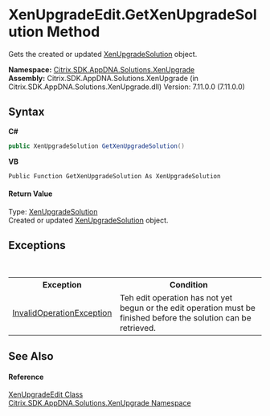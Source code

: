 # XenUpgradeEdit.GetXenUpgradeSolution Method 
 

Gets the created or updated <a href="b84f9f35-472d-8b0d-4ebd-53d567ec7042">XenUpgradeSolution</a> object.

**Namespace:**&nbsp;<a href="2805b95f-a335-5d98-deaf-c0312b394eda">Citrix.SDK.AppDNA.Solutions.XenUpgrade</a><br />**Assembly:**&nbsp;Citrix.SDK.AppDNA.Solutions.XenUpgrade (in Citrix.SDK.AppDNA.Solutions.XenUpgrade.dll) Version: 7.11.0.0 (7.11.0.0)

## Syntax

**C#**
```csharp
public XenUpgradeSolution GetXenUpgradeSolution()
```

**VB**
```vbnet
Public Function GetXenUpgradeSolution As XenUpgradeSolution
```


#### Return Value
Type: <a href="b84f9f35-472d-8b0d-4ebd-53d567ec7042">XenUpgradeSolution</a><br />Created or updated <a href="b84f9f35-472d-8b0d-4ebd-53d567ec7042">XenUpgradeSolution</a> object.

## Exceptions
&nbsp;<table><tr><th>Exception</th><th>Condition</th></tr><tr><td><a href="http://msdn2.microsoft.com/en-us/library/2asft85a" target="_blank">InvalidOperationException</a></td><td>Teh edit operation has not yet begun or the edit operation must be finished before the solution can be retrieved.</td></tr></table>

## See Also


#### Reference
<a href="dd9974ca-498a-3a67-b8a6-b39937f1f374">XenUpgradeEdit Class</a><br /><a href="2805b95f-a335-5d98-deaf-c0312b394eda">Citrix.SDK.AppDNA.Solutions.XenUpgrade Namespace</a><br />